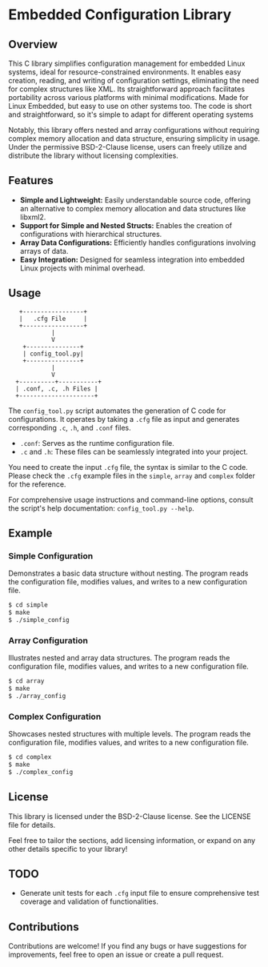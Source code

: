 # Embedded Configuration Library

## Overview

This C library simplifies configuration management for embedded Linux systems, ideal for resource-constrained environments.
It enables easy creation, reading, and writing of configuration settings, eliminating the need for complex structures like XML.
Its straightforward approach facilitates portability across various platforms with minimal modifications.
Made for Linux Embedded, but easy to use on other systems too. The code is short and straightforward, so it's simple to adapt for different operating systems

Notably, this library offers nested and array configurations without requiring complex memory allocation and data structure,
ensuring simplicity in usage. Under the permissive BSD-2-Clause license, users can freely utilize and distribute the library without licensing complexities.

## Features

- **Simple and Lightweight:** Easily understandable source code, offering an alternative to complex memory allocation and data structures like libxml2.
- **Support for Simple and Nested Structs:** Enables the creation of configurations with hierarchical structures.
- **Array Data Configurations:** Efficiently handles configurations involving arrays of data.
- **Easy Integration:** Designed for seamless integration into embedded Linux projects with minimal overhead.

## Usage

```
   +-----------------+
   |   .cfg File     |
   +-----------------+
            |
            V
    +---------------+
    | config_tool.py|   
    +---------------+
            |
            V
  +----------+-----------+
  | .conf, .c, .h Files |
  +---------------------+
```

The `config_tool.py` script automates the generation of C code for configurations.
It operates by taking a `.cfg` file as input and generates corresponding `.c`, `.h`, and `.conf` files.

- `.conf`: Serves as the runtime configuration file.
- `.c` and `.h`: These files can be seamlessly integrated into your project.

You need to create the input `.cfg` file, the syntax is similar to the C code.
Please check the `.cfg` example files in the `simple`, `array` and `complex` folder
for the reference.

For comprehensive usage instructions and command-line options,
consult the script's help documentation: `config_tool.py --help`.

## Example

### Simple Configuration

Demonstrates a basic data structure without nesting.
The program reads the configuration file, modifies values,
and writes to a new configuration file.

```bash
$ cd simple
$ make
$ ./simple_config
```

### Array Configuration

Illustrates nested and array data structures.
The program reads the configuration file, modifies values,
and writes to a new configuration file.

```bash
$ cd array
$ make
$ ./array_config
```

### Complex Configuration

Showcases nested structures with multiple levels.
The program reads the configuration file, modifies values,
and writes to a new configuration file.

```bash
$ cd complex
$ make
$ ./complex_config
```

## License
This library is licensed under the BSD-2-Clause license. See the LICENSE file for details.

Feel free to tailor the sections, add licensing information, or expand on any other details specific to your library!

## TODO

- Generate unit tests for each `.cfg` input file to ensure comprehensive
test coverage and validation of functionalities.

## Contributions
Contributions are welcome!
If you find any bugs or have suggestions for improvements,
feel free to open an issue or create a pull request.
